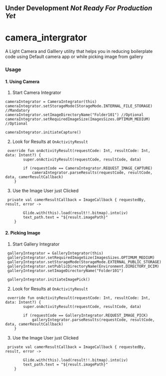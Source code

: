 ## Under Development *Not Ready For Production Yet*

# camera_intergrator
A Light Camera and Galllery utility that helps you in reducing boilerplate code using Default camera app or while picking image from gallery

### Usage

#### 1. Using Camera

1. Start Camera Integrator
```
cameraIntegrator = CameraIntegrator(this)
cameraIntegrator.setStorageMode(StorageMode.INTERNAL_FILE_STORAGE) //Mandatory
cameraIntegrator.setImageDirectoryName("Folder101") //Optional
cameraIntegrator.setRequiredImageSize(ImagesSizes.OPTIMUM_MEDIUM) //Optional
 
cameraIntegrator.initiateCapture()
```

2. Look for Results at ```OnActivityResult```

```
 override fun onActivityResult(requestCode: Int, resultCode: Int, data: Intent?) {
        super.onActivityResult(requestCode, resultCode, data)

        if (requestCode == CameraIntegrator.REQUEST_IMAGE_CAPTURE)
            cameraIntegrator.parseResults(requestCode, resultCode, data, camerResultCallback)
    }
```

3. Use the Image User just Clicked

```
 private val camerResultCallback = ImageCallback { requestedBy, result, error ->

        Glide.with(this).load(result!!.bitmap).into(iv)
        text_path.text = "${result.imagePath}"
    }
```


#### 2. Picking Image

1. Start Gallery Integrator
```
 galleryIntegrator = GalleryIntegrator(this)
 galleryIntegrator.setRequiredImageSize(ImagesSizes.OPTIMUM_MEDIUM)
 galleryIntegrator.setStorageMode(StorageMode.EXTERNAL_PUBLIC_STORAGE)
 galleryIntegrator.setPublicDirectoryName(Environment.DIRECTORY_DCIM)
 galleryIntegrator.setImageDirectoryName("Folder101")

 galleryIntegrator.initiateImagePick()

```

2. Look for Results at ```OnActivityResult```

```
 override fun onActivityResult(requestCode: Int, resultCode: Int, data: Intent?) {
        super.onActivityResult(requestCode, resultCode, data)

        if (requestCode == GalleryIntegrator.REQUEST_IMAGE_PICK)
            galleryIntegrator.parseResults(requestCode, resultCode, data, camerResultCallback)
    }
```

3. Use the Image User just Clicked

```
 private val camerResultCallback = ImageCallback { requestedBy, result, error ->

        Glide.with(this).load(result!!.bitmap).into(iv)
        text_path.text = "${result.imagePath}"
    }
```
